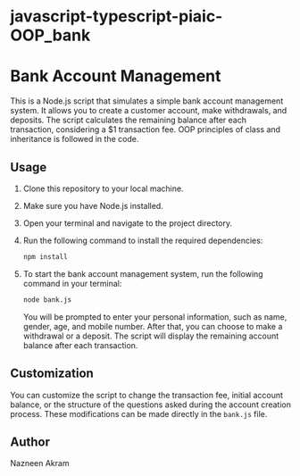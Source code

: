 # javascript-typescript-piaic-OOP_bank

# Bank Account Management

This is a Node.js script that simulates a simple bank account management system. It allows you to create a customer account, make withdrawals, and deposits. The script calculates the remaining balance after each transaction, considering a $1 transaction fee. OOP principles of class and inheritance is followed in the code.

## Usage

1. Clone this repository to your local machine.

2. Make sure you have Node.js installed.

3. Open your terminal and navigate to the project directory.

4. Run the following command to install the required dependencies:

   ```bash
   npm install
   ```

5. To start the bank account management system, run the following command in your terminal:

   ```bash
   node bank.js
   ```

   You will be prompted to enter your personal information, such as name, gender, age, and mobile number. After that, you can choose to make a withdrawal or a deposit. The script will display the remaining account balance after each transaction.

## Customization

You can customize the script to change the transaction fee, initial account balance, or the structure of the questions asked during the account creation process. These modifications can be made directly in the `bank.js` file.

## Author
Nazneen Akram
